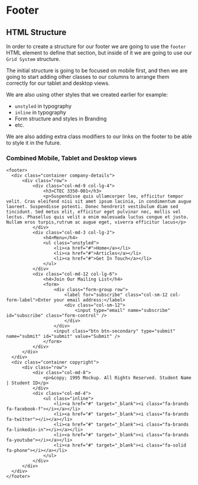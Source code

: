 # Footer

## HTML Structure
In order to create a structure for our footer we are going to use the `footer` HTML element to define that section, but inside of it we are going to use our `Grid System` structure.

The initial structure is going to be focused on mobile first, and then we are going to start adding other classes to our columns to arrange them correctly for our tablet and desktop views.

We are also using other styles that we created earlier for example:
* `unstyled` in typography
* `inline` in typography
* Form structure and styles in Branding
* etc.

We are also adding extra class modifiers to our links on the footer to be able to style it in the future.

### Combined Mobile, Tablet and Desktop views
```
<footer>
  <div class="container company-details">
      <div class="row">
          <div class="col-md-9 col-lg-4">
              <h3>CTEC 3350-001</h3>
              <p>Suspendisse quis ullamcorper leo, efficitur tempor velit. Cras eleifend nisi sit amet ipsum lacinia, in condimentum augue laoreet. Suspendisse potenti. Donec hendrerit vestibulum diam sed tincidunt. Sed metus elit, efficitur eget pulvinar nec, mollis vel lectus. Phasellus quis velit a enim malesuada luctus congue et justo. Nullam eros turpis,rutrum ac augue eget, viverra efficitur lacus</p>
          </div>
          <div class="col-md-3 col-lg-2">
              <h4>Menu</h4>
              <ul class="unstyled">
                  <li><a href="#">Home</a></li>
                  <li><a href="#">Articles</a></li>
                  <li><a href="#">Get In Touch</a></li>
              </ul>
          </div>
          <div class="col-md-12 col-lg-6">
              <h4>Join Our Mailing List</h4>
              <form>
                  <div class="form-group row">
                      <label for="subscribe" class="col-sm-12 col-form-label">Enter your email address:</label>
                      <div class="col-sm-12">
                          <input type="email" name="subscribe" id="subscribe" class="form-control" />
                      </div>
                  </div>
                  <input class="btn btn-secondary" type="submit" name="submit" id="submit" value="Submit" />
              </form>
          </div>
      </div>
  </div>
  <div class="container copyright">
      <div class="row">
          <div class="col-md-8">
              <p>&copy; 1995 Mockup. All Rights Reserved. Student Name | Student ID</p>
          </div>
          <div class="col-md-4">
              <ul class="inline">
                  <li><a href="#" target="_blank"><i class="fa-brands fa-facebook-f"></i></a></li>
                  <li><a href="#" target="_blank"><i class="fa-brands fa-twitter"></i></a></li>
                  <li><a href="#" target="_blank"><i class="fa-brands fa-linkedin-in"></i></a></li>
                  <li><a href="#" target="_blank"><i class="fa-brands fa-youtube"></i></a></li>
                  <li><a href="#" target="_blank"><i class="fa-solid fa-phone"></i></a></li>
              </ul>
          </div>
      </div>
  </div>
</footer>
```
